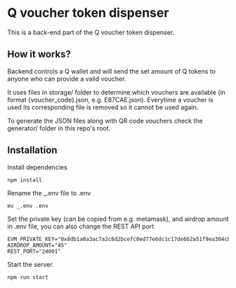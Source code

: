 # Q voucher token dispenser

This is a back-end part of the Q voucher token dispenser.

## How it works?

Backend controls a Q wallet and will send the set amount of Q tokens to anyone who can provide a valid voucher.

It uses files in storage/ folder to determine which vouchers are available (in format {voucher_code}.json, e.g. E87CAE.json). Everytime a voucher is used its corresponding file is removed so it cannot be used again.

To generate the JSON files along with QR code vouchers check the generator/ folder in this repo's root.

## Installation

Install dependencies

```
npm install
```

Rename the _.env file to .env

```
mv _.env .env
```

Set the private key (can be copied from e.g. metamask), and airdrop amount in .env file, you can also change the REST API port

```
EVM_PRIVATE_KEY="0x8db1a0a3ac7a2c8d2bcefc0ed77e6dc1c17de6b2a51f9ea304cb8ea6b004c718"
AIRDROP_AMOUNT="45"
REST_PORT="24001"
```

Start the server.

```
npm run start
```
